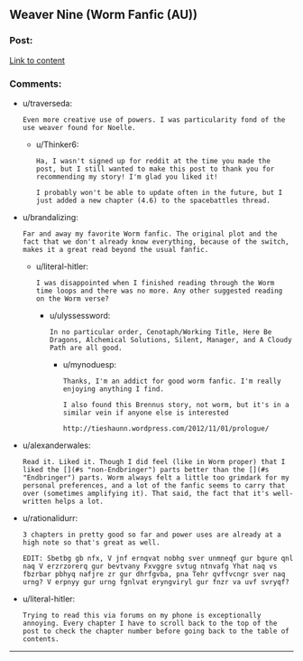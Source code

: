 ## Weaver Nine (Worm Fanfic (AU))

### Post:

[Link to content](http://forums.spacebattles.com/threads/weaver-nine-worm-fanfic-au.289395/)

### Comments:

- u/traverseda:
  ```
  Even more creative use of powers. I was particularity fond of the use weaver found for Noelle.
  ```

  - u/Thinker6:
    ```
    Ha, I wasn't signed up for reddit at the time you made the post, but I still wanted to make this post to thank you for recommending my story! I'm glad you liked it!

    I probably won't be able to update often in the future, but I just added a new chapter (4.6) to the spacebattles thread.
    ```

- u/brandalizing:
  ```
  Far and away my favorite Worm fanfic. The original plot and the fact that we don't already know everything, because of the switch, makes it a great read beyond the usual fanfic.
  ```

  - u/literal-hitler:
    ```
    I was disappointed when I finished reading through the Worm time loops and there was no more. Any other suggested reading on the Worm verse?
    ```

    - u/ulyssessword:
      ```
      In no particular order, Cenotaph/Working Title, Here Be Dragons, Alchemical Solutions, Silent, Manager, and A Cloudy Path are all good.
      ```

      - u/mynoduesp:
        ```
        Thanks, I'm an addict for good worm fanfic. I'm really enjoying anything I find.

        I also found this Brennus story, not worm, but it's in a similar vein if anyone else is interested 

        http://tieshaunn.wordpress.com/2012/11/01/prologue/
        ```

- u/alexanderwales:
  ```
  Read it. Liked it. Though I did feel (like in Worm proper) that I liked the [](#s "non-Endbringer") parts better than the [](#s "Endbringer") parts. Worm always felt a little too grimdark for my personal preferences, and a lot of the fanfic seems to carry that over (sometimes amplifying it). That said, the fact that it's well-written helps a lot.
  ```

- u/rationalidurr:
  ```
  3 chapters in pretty good so far and power uses are already at a high note so that's great as well.

  EDIT: Sbetbg gb nfx, V jnf ernqvat nobhg sver unmneqf gur bgure qnl naq V erzrzorerq gur bevtvany Fxvggre svtug ntnvafg Yhat naq vs fbzrbar pbhyq nafjre zr gur dhrfgvba, pna Tehr qvffvcngr sver naq urng? V erpnyy gur urng fgnlvat eryngviryl gur fnzr va uvf svryqf?
  ```

- u/literal-hitler:
  ```
  Trying to read this via forums on my phone is exceptionally annoying. Every chapter I have to scroll back to the top of the post to check the chapter number before going back to the table of contents.
  ```

---

